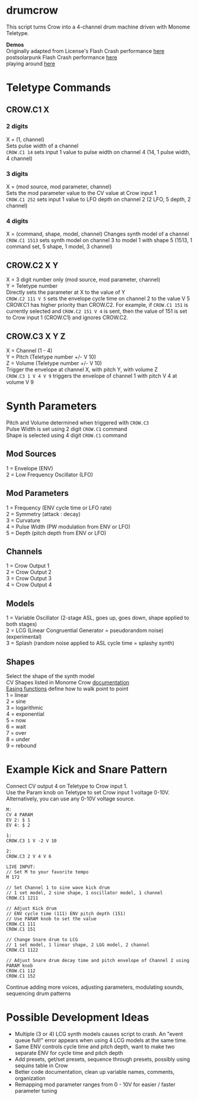 # drumcrow
This script turns Crow into a 4-channel drum machine driven with Monome Teletype.  

**Demos**  
Originally adapted from License's Flash Crash performance [here](https://www.youtube.com/watch?v=SYfeBtJjQ-M)  
postsolarpunk Flash Crash performance [here](https://www.youtube.com/watch?v=_EKpT1tO02o)  
playing around [here](https://www.youtube.com/watch?v=W48sP1b27rA)

# Teletype Commands
## CROW.C1 X
### 2 digits 
X = (1, channel)  
Sets pulse width of a channel  
`CROW.C1 14` sets input 1 value to pulse width on channel 4 (14, 1 pulse width, 4 channel)  
### 3 digits  
X = (mod source, mod parameter, channel)  
Sets the mod parameter value to the CV value at Crow input 1  
`CROW.C1 252` sets input 1 value to LFO depth on channel 2 (2 LFO, 5 depth, 2 channel)  
### 4 digits  
X = (command, shape, model, channel) 
Changes synth model of a channel  
`CROW.C1 1513` sets synth model on channel 3 to model 1 with shape 5 (1513, 1 command set, 5 shape, 1 model, 3 channel)  

## CROW.C2 X Y
X = 3 digit number only (mod source, mod parameter, channel)  
Y = Teletype number  
Directly sets the parameter at X to the value of Y  
`CROW.C2 111 V 5` sets the envelope cycle time on channel 2 to the value V 5  
CROW.C1 has higher priority than CROW.C2. For example, if `CROW.C1 151` is currently selected and `CROW.C2 151 V 4` is sent, then the value of 151 is set to Crow input 1 (CROW.C1) and ignores CROW.C2.

## CROW.C3 X Y Z
X = Channel (1 - 4)  
Y = Pitch (Teletype number +/- V 10)  
Z = Volume (Teletype number +/- V 10)  
Trigger the envelope at channel X, with pitch Y, with volume Z  
`CROW.C3 1 V 4 V 9` triggers the envelope of channel 1 with pitch V 4 at volume V 9  

# Synth Parameters
Pitch and Volume determined when triggered with `CROW.C3`  
Pulse Width is set using 2 digit `CROW.C1` command  
Shape is selected using 4 digit `CROW.C1` command  

## Mod Sources 
1 = Envelope (ENV)  
2 = Low Frequency Oscillator (LFO)

## Mod Parameters
1 = Frequency (ENV cycle time or LFO rate)  
2 = Symmetry (attack : decay)  
3 = Curvature  
4 = Pulse Width (PW modulation from ENV or LFO)  
5 = Depth (pitch depth from ENV or LFO)  

## Channels
1 = Crow Output 1  
2 = Crow Output 2  
3 = Crow Output 3  
4 = Crow Output 4  

## Models
1 = Variable Oscillator (2-stage ASL, goes up, goes down, shape applied to both stages)  
2 = LCG (Linear Congruential Generator = pseudorandom noise) (experimental)  
3 = Splash (random noise applied to ASL cycle time = splashy synth)  

## Shapes  
Select the shape of the synth model  
CV Shapes listed in Monome Crow [documentation](https://monome.org/docs/crow/reference/#shaping-cv)  
[Easing functions](https://easings.net/) define how to walk point to point  
1 = linear  
2 = sine  
3 = logarithmic  
4 = exponential  
5 = now  
6 = wait  
7 = over  
8 = under  
9 = rebound  

# Example Kick and Snare Pattern
Connect CV output 4 on Teletype to Crow input 1.  
Use the Param knob on Teletype to set Crow input 1 voltage 0-10V. Alternatively, you can use any 0-10V voltage source. 
```
M: 
CV 4 PARAM
EV 2: $ 1
EV 4: $ 2

1:
CROW.C3 1 V -2 V 10

2: 
CROW.C3 2 V 4 V 6

LIVE INPUT: 
// Set M to your favorite tempo
M 172

// Set Channel 1 to sine wave kick drum
// 1 set model, 2 sine shape, 1 oscillator model, 1 channel
CROW.C1 1211

// Adjust Kick drum 
// ENV cycle time (111) ENV pitch depth (151)
// Use PARAM knob to set the value
CROW.C1 111
CROW.C1 151

// Change Snare drum to LCG
// 1 set model, 1 linear shape, 2 LGG model, 2 channel
CROW.C1 1122

// Adjust Snare drum decay time and pitch envelope of Channel 2 using PARAM knob
CROW.C1 112
CROW.C1 152
```

Continue adding more voices, adjusting parameters, modulating sounds, sequencing drum patterns

# Possible Development Ideas
- Multiple (3 or 4) LCG synth models causes script to crash. An "event queue full!" error appears when using 4 LCG models at the same time.
- Same ENV controls cycle time and pitch depth, want to make two separate ENV for cycle time and pitch depth
- Add presets, get/set presets, sequence through presets, possibly using sequins table in Crow 
- Better code documentation, clean up variable names, comments, organization
- Remapping mod parameter ranges from 0 - 10V for easier / faster parameter tuning
